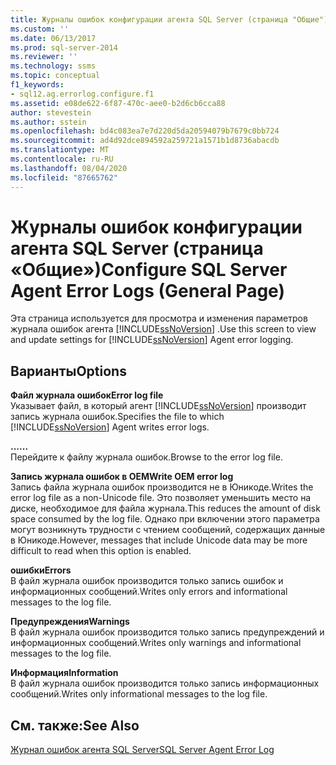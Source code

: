 ```yaml
---
title: Журналы ошибок конфигурации агента SQL Server (страница "Общие") | Документация Майкрософт
ms.custom: ''
ms.date: 06/13/2017
ms.prod: sql-server-2014
ms.reviewer: ''
ms.technology: ssms
ms.topic: conceptual
f1_keywords:
- sql12.ag.errorlog.configure.f1
ms.assetid: e08de622-6f87-470c-aee0-b2d6cb6cca88
author: stevestein
ms.author: sstein
ms.openlocfilehash: bd4c083ea7e7d220d5da20594079b7679c0bb724
ms.sourcegitcommit: ad4d92dce894592a259721a1571b1d8736abacdb
ms.translationtype: MT
ms.contentlocale: ru-RU
ms.lasthandoff: 08/04/2020
ms.locfileid: "87665762"
---
```

# <a name="configure-sql-server-agent-error-logs-general-page"></a><span data-ttu-id="a0cf8-102">Журналы ошибок конфигурации агента SQL Server (страница «Общие»)</span><span class="sxs-lookup"><span data-stu-id="a0cf8-102">Configure SQL Server Agent Error Logs (General Page)</span></span>
  <span data-ttu-id="a0cf8-103">Эта страница используется для просмотра и изменения параметров журнала ошибок агента [!INCLUDE[ssNoVersion](../../includes/ssnoversion-md.md)] .</span><span class="sxs-lookup"><span data-stu-id="a0cf8-103">Use this screen to view and update settings for [!INCLUDE[ssNoVersion](../../includes/ssnoversion-md.md)] Agent error logging.</span></span>  
  
## <a name="options"></a><span data-ttu-id="a0cf8-104">Варианты</span><span class="sxs-lookup"><span data-stu-id="a0cf8-104">Options</span></span>  
 <span data-ttu-id="a0cf8-105">**Файл журнала ошибок**</span><span class="sxs-lookup"><span data-stu-id="a0cf8-105">**Error log file**</span></span>  
 <span data-ttu-id="a0cf8-106">Указывает файл, в который агент [!INCLUDE[ssNoVersion](../../includes/ssnoversion-md.md)] производит запись журнала ошибок.</span><span class="sxs-lookup"><span data-stu-id="a0cf8-106">Specifies the file to which [!INCLUDE[ssNoVersion](../../includes/ssnoversion-md.md)] Agent writes error logs.</span></span>  
  
 <span data-ttu-id="a0cf8-107">**...**</span><span class="sxs-lookup"><span data-stu-id="a0cf8-107">**...**</span></span>  
 <span data-ttu-id="a0cf8-108">Перейдите к файлу журнала ошибок.</span><span class="sxs-lookup"><span data-stu-id="a0cf8-108">Browse to the error log file.</span></span>  
  
 <span data-ttu-id="a0cf8-109">**Запись журнала ошибок в OEM**</span><span class="sxs-lookup"><span data-stu-id="a0cf8-109">**Write OEM error log**</span></span>  
 <span data-ttu-id="a0cf8-110">Запись файла журнала ошибок производится не в Юникоде.</span><span class="sxs-lookup"><span data-stu-id="a0cf8-110">Writes the error log file as a non-Unicode file.</span></span> <span data-ttu-id="a0cf8-111">Это позволяет уменьшить место на диске, необходимое для файла журнала.</span><span class="sxs-lookup"><span data-stu-id="a0cf8-111">This reduces the amount of disk space consumed by the log file.</span></span> <span data-ttu-id="a0cf8-112">Однако при включении этого параметра могут возникнуть трудности с чтением сообщений, содержащих данные в Юникоде.</span><span class="sxs-lookup"><span data-stu-id="a0cf8-112">However, messages that include Unicode data may be more difficult to read when this option is enabled.</span></span>  
  
 <span data-ttu-id="a0cf8-113">**ошибки**</span><span class="sxs-lookup"><span data-stu-id="a0cf8-113">**Errors**</span></span>  
 <span data-ttu-id="a0cf8-114">В файл журнала ошибок производится только запись ошибок и информационных сообщений.</span><span class="sxs-lookup"><span data-stu-id="a0cf8-114">Writes only errors and informational messages to the log file.</span></span>  
  
 <span data-ttu-id="a0cf8-115">**Предупреждения**</span><span class="sxs-lookup"><span data-stu-id="a0cf8-115">**Warnings**</span></span>  
 <span data-ttu-id="a0cf8-116">В файл журнала ошибок производится только запись предупреждений и информационных сообщений.</span><span class="sxs-lookup"><span data-stu-id="a0cf8-116">Writes only warnings and informational messages to the log file.</span></span>  
  
 <span data-ttu-id="a0cf8-117">**Информация**</span><span class="sxs-lookup"><span data-stu-id="a0cf8-117">**Information**</span></span>  
 <span data-ttu-id="a0cf8-118">В файл журнала ошибок производится только запись информационных сообщений.</span><span class="sxs-lookup"><span data-stu-id="a0cf8-118">Writes only informational messages to the log file.</span></span>  
  
## <a name="see-also"></a><span data-ttu-id="a0cf8-119">См. также:</span><span class="sxs-lookup"><span data-stu-id="a0cf8-119">See Also</span></span>  
 [<span data-ttu-id="a0cf8-120">Журнал ошибок агента SQL Server</span><span class="sxs-lookup"><span data-stu-id="a0cf8-120">SQL Server Agent Error Log</span></span>](sql-server-agent-error-log.md)  
  
  
